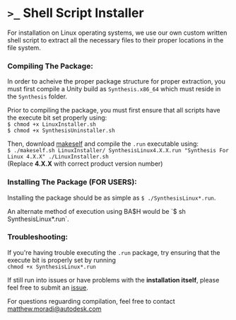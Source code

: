 # `>_` Shell Script Installer

For installation on Linux operating systems, we use our own custom written shell script to extract all the necessary files to their proper locations in the file system. 

### Compiling The Package: ###
In order to acheive the proper package structure for proper extraction, you must first compile a Unity build as `Synthesis.x86_64` which must reside in the `Synthesis` folder. 

Prior to compiling the package, you must first ensure that all scripts have the execute bit set properly using:   
`$ chmod +x LinuxInstaller.sh`    
`$ chmod +x SynthesisUninstaller.sh`

Then, download [makeself](https://makeself.io) and compile the `.run` executable using:  
`$ ./makeself.sh LinuxInstaller/ SynthesisLinux4.X.X.run "Synthesis For Linux 4.X.X" ./LinuxInstaller.sh`   
(Replace **4.X.X** with correct product version number)

### Installing The Package (FOR USERS): ###
Installing the package should be as simple as `$ ./SynthesisLinux*.run`.  

An alternate method of execution using BA$H would be `$ sh SynthesisLinux*.run`.

### Troubleshooting: ###
If you're having trouble executing the `.run` package, try ensuring that the execute bit is properly set by running  
`chmod +x SynthesisLinux*.run`

If still run into issues or have problems with the **installation itself**, please feel free to submit an [issue](https://github.com/Autodesk/synthesis/issues).

For questions reguarding compilation, feel free to contact matthew.moradi@autodesk.com
